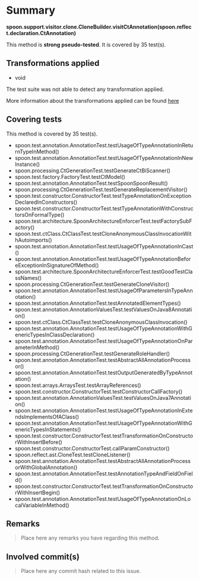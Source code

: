 # Summary
**spoon.support.visitor.clone.CloneBuilder.visitCtAnnotation(spoon.reflect.declaration.CtAnnotation)**

This method is **strong pseudo-tested**.
It is covered by 35 test(s). 


## Transformations applied

- void


The test suite was not able to detect any transformation applied.

More information about the transformations applied can be found [here](https://github.com/STAMP-project/pitest-descartes)

## Covering tests
This method is covered by 35 test(s).
* spoon.test.annotation.AnnotationTest.testUsageOfTypeAnnotationInReturnTypeInMethod()
* spoon.test.annotation.AnnotationTest.testUsageOfTypeAnnotationInNewInstance()
* spoon.processing.CtGenerationTest.testGenerateCtBiScanner()
* spoon.test.factory.FactoryTest.testCtModel()
* spoon.test.annotation.AnnotationTest.testSpoonSpoonResult()
* spoon.processing.CtGenerationTest.testGenerateReplacementVisitor()
* spoon.test.constructor.ConstructorTest.testTypeAnnotationOnExceptionDeclaredInConstructors()
* spoon.test.constructor.ConstructorTest.testTypeAnnotationWithConstructorsOnFormalType()
* spoon.test.architecture.SpoonArchitectureEnforcerTest.testFactorySubFactory()
* spoon.test.ctClass.CtClassTest.testCloneAnonymousClassInvocationWithAutoimports()
* spoon.test.annotation.AnnotationTest.testUsageOfTypeAnnotationInCast()
* spoon.test.annotation.AnnotationTest.testUsageOfTypeAnnotationBeforeExceptionInSignatureOfMethod()
* spoon.test.architecture.SpoonArchitectureEnforcerTest.testGoodTestClassNames()
* spoon.processing.CtGenerationTest.testGenerateCloneVisitor()
* spoon.test.annotation.AnnotationTest.testUsageOfParametersInTypeAnnotation()
* spoon.test.annotation.AnnotationTest.testAnnotatedElementTypes()
* spoon.test.annotation.AnnotationValuesTest.testValuesOnJava8Annotation()
* spoon.test.ctClass.CtClassTest.testCloneAnonymousClassInvocation()
* spoon.test.annotation.AnnotationTest.testUsageOfTypeAnnotationWithGenericTypesInClassDeclaration()
* spoon.test.annotation.AnnotationTest.testUsageOfTypeAnnotationOnParameterInMethod()
* spoon.processing.CtGenerationTest.testGenerateRoleHandler()
* spoon.test.annotation.AnnotationTest.testAbstractAllAnnotationProcessor()
* spoon.test.annotation.AnnotationTest.testOutputGeneratedByTypeAnnotation()
* spoon.test.arrays.ArraysTest.testArrayReferences()
* spoon.test.constructor.ConstructorTest.testConstructorCallFactory()
* spoon.test.annotation.AnnotationValuesTest.testValuesOnJava7Annotation()
* spoon.test.annotation.AnnotationTest.testUsageOfTypeAnnotationInExtendsImplementsOfAClass()
* spoon.test.annotation.AnnotationTest.testUsageOfTypeAnnotationWithGenericTypesInStatements()
* spoon.test.constructor.ConstructorTest.testTransformationOnConstructorWithInsertBefore()
* spoon.test.constructor.ConstructorTest.callParamConstructor()
* spoon.reflect.ast.CloneTest.testCloneListener()
* spoon.test.annotation.AnnotationTest.testAbstractAllAnnotationProcessorWithGlobalAnnotation()
* spoon.test.annotation.AnnotationTest.testAnnotationTypeAndFieldOnField()
* spoon.test.constructor.ConstructorTest.testTransformationOnConstructorWithInsertBegin()
* spoon.test.annotation.AnnotationTest.testUsageOfTypeAnnotationOnLocalVariableInMethod()


## Remarks
> Place here any remarks you have regarding this method.

## Involved commit(s)

> Place here any commit hash related to this issue.
